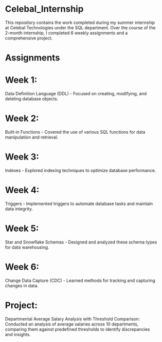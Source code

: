 # Celebal_Internship
This repository contains the work completed during my summer internship at Celebal Technologies under the SQL department. Over the course of the 2-month internship, I completed 6 weekly assignments and a comprehensive project.

# Assignments
# Week 1:
Data Definition Language (DDL) - Focused on creating, modifying, and deleting database objects.
# Week 2: 
Built-in Functions - Covered the use of various SQL functions for data manipulation and retrieval.
# Week 3:
Indexes - Explored indexing techniques to optimize database performance.
# Week 4:
Triggers - Implemented triggers to automate database tasks and maintain data integrity.
# Week 5:
Star and Snowflake Schemas - Designed and analyzed these schema types for data warehousing.
# Week 6:
Change Data Capture (CDC) - Learned methods for tracking and capturing changes in data.

# Project:
Departmental Average Salary Analysis with Threshold Comparison: 
Conducted an analysis of average salaries across 10 departments, comparing them against predefined thresholds to identify discrepancies and insights.

